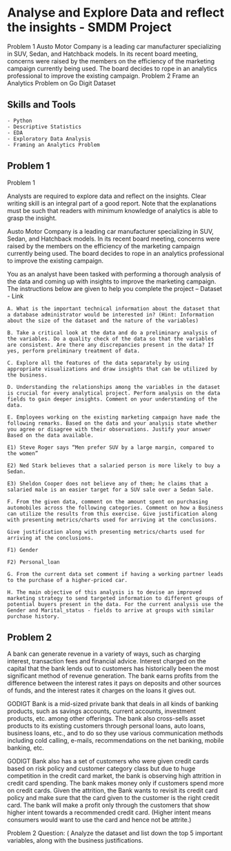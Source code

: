 # Analyse and Explore Data and reflect the insights - SMDM Project

Problem 1 Austo Motor Company is a leading car manufacturer specializing in SUV, Sedan, and Hatchback models. In its recent board meeting, concerns were raised by the members on the efficiency of the marketing campaign currently being used. The board decides to rope in an analytics professional to improve the existing campaign. Problem 2 Frame an Analytics Problem on Go Digit Dataset

## Skills and Tools

    - Python
    - Descriptive Statistics
    - EDA
    - Exploratory Data Analysis
    - Framing an Analytics Problem
    
## Problem 1
Problem 1

Analysts are required to explore data and reflect on the insights. Clear writing skill is an integral part of a good report. Note that the explanations must be such that readers with minimum knowledge of analytics is able to grasp the insight.

Austo Motor Company is a leading car manufacturer specializing in SUV, Sedan, and Hatchback models. In its recent board meeting, concerns were raised by the members on the efficiency of the marketing campaign currently being used. The board decides to rope in an analytics professional to improve the existing campaign.

You as an analyst have been tasked with performing a thorough analysis of the data and coming up with insights to improve the marketing campaign.
The instructions below are given to help you complete the project – Dataset - Link


    A. What is the important technical information about the dataset that a database administrator would be interested in? (Hint: Information about the size of the dataset and the nature of the variables)

    B. Take a critical look at the data and do a preliminary analysis of the variables. Do a quality check of the data so that the variables are consistent. Are there any discrepancies present in the data? If yes, perform preliminary treatment of data.

    C. Explore all the features of the data separately by using appropriate visualizations and draw insights that can be utilized by the business.

    D. Understanding the relationships among the variables in the dataset is crucial for every analytical project. Perform analysis on the data fields to gain deeper insights. Comment on your understanding of the data. 

    E. Employees working on the existing marketing campaign have made the following remarks. Based on the data and your analysis state whether you agree or disagree with their observations. Justify your answer Based on the data available.

    E1) Steve Roger says “Men prefer SUV by a large margin, compared to the women”

    E2) Ned Stark believes that a salaried person is more likely to buy a Sedan.

    E3) Sheldon Cooper does not believe any of them; he claims that a salaried male is an easier target for a SUV sale over a Sedan Sale.

    F. From the given data, comment on the amount spent on purchasing automobiles across the following categories. Comment on how a Business can utilize the results from this exercise. Give justification along with presenting metrics/charts used for arriving at the conclusions.

    Give justification along with presenting metrics/charts used for arriving at the conclusions.

    F1) Gender

    F2) Personal_loan

    G. From the current data set comment if having a working partner leads to the purchase of a higher-priced car.

    H. The main objective of this analysis is to devise an improved marketing strategy to send targeted information to different groups of potential buyers present in the data. For the current analysis use the Gender and Marital_status - fields to arrive at groups with similar purchase history.
    
  ## Problem 2
  

A bank can generate revenue in a variety of ways, such as charging interest, transaction fees and financial advice. Interest charged on the capital that the bank lends out to customers has historically been the most significant method of revenue generation. The bank earns profits from the difference between the interest rates it pays on deposits and other sources of funds, and the interest rates it charges on the loans it gives out.

GODIGT Bank is a mid-sized private bank that deals in all kinds of banking products, such as savings accounts, current accounts, investment products, etc. among other offerings. The bank also cross-sells asset products to its existing customers through personal loans, auto loans, business loans, etc., and to do so they use various communication methods including cold calling, e-mails, recommendations on the net banking, mobile banking, etc.

GODIGT Bank also has a set of customers who were given credit cards based on risk policy and customer category class but due to huge competition in the credit card market, the bank is observing high attrition in credit card spending. The bank makes money only if customers spend more on credit cards. Given the attrition, the Bank wants to revisit its credit card policy and make sure that the card given to the customer is the right credit card. The bank will make a profit only through the customers that show higher intent towards a recommended credit card. (Higher intent means consumers would want to use the card and hence not be attrite.)

Problem 2 Question: ( Analyze the dataset and list down the top 5 important variables, along with the business justifications.
